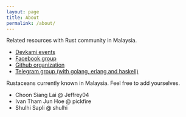 ```yaml
---
layout: page
title: About
permalink: /about/
---
```


Related resources with Rust community in Malaysia.

- [Devkami events][devkami]
- [Facebook group][facebook]
- [Github organization][github]
- [Telegram group (with golang, erlang and haskell)][telegram]

[devkami]:  https://devkami.com/page/meetups/
[facebook]: https://www.facebook.com/groups/1876280775927500/
[github]:   https://github.com/rust-malaysia
[telegram]: https://t.me/golangmalaysia

Rustaceans currently known in Malaysia. Feel free to add yourselves.

- Choon Siang Lai @ Jeffrey04
- Ivan Tham Jun Hoe @ pickfire
- Shulhi Sapli @ shulhi
